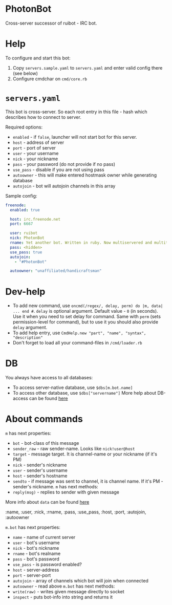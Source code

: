 # PhotonBot
Cross-server successor of ruibot - IRC bot.

# Help
To configure and start this bot:
1. Copy `servers.sample.yaml` to `servers.yaml` and enter valid config there (see below)
2. Configure cmdchar on `cmd/core.rb`

# `servers.yaml`
This bot is cross-server. So each root entry in this file - hash which describes how to connect to server.

Required options:
- `enabled` - if `false`, launcher will not start bot for this server.
- `host` - address of server
- `port` - port of server
- `user` - your username
- `nick` - your nickname
- `pass` - your password (do not provide if no pass)
- `use_pass` - disable if you are not using pass
- `autoowner` - this will make entered hostmask owner while generating database
- `autojoin` - bot will autojoin channels in this array

Sample config:
```yaml
freenode:
  enabled: true

  host: irc.freenode.net
  port: 6667

  user: ruibot
  nick: PhotonBot
  rname: Yet another bot. Written in ruby. Now multiservered and multithreaded.
  pass: <hidden>
  use_pass: true
  autojoin: 
    - "#PhotonBot"

  autoowner: "unaffiliated/handicraftsman"
```

# Dev-help
- To add new command, use `oncmd(/regex/, delay, perm) do |m, data| ... end #`. `delay` 
  is optional argument. Default value - `0` (in seconds). Use it when you need to 
  set delay for command. Same with `perm` (sets permission-level for command), but
  to use it you should also provide `delay` argument.
- To add help entry, use `CmdHelp.new "part", "name", "syntax", "description"`
- Don't forget to load all your command-files in `/cmd/loader.rb`

# DB
You always have access to all databases:
- To access server-native database, use `$dbs[m.bot.name]`
- To access other database, use `$dbs["servername"]`
More help about DB-access can be found [here](https://github.com/sparklemotion/sqlite3-ruby)

# About commands
`m` has next properties:
- `bot` - bot-class of this message
- `sender_raw` - raw sender-name. Looks like `nick!user@host`
- `target` - message target. It is channel-name or your nickname (if it's PM)
- `nick` - sender's nickname
- `user` - sender's username
- `host` - sender's hostname
- `sendto` - if message was sent to channel, it is channel name. If it's PM - sender's nickname.
`m` has next methods:
- `reply(msg)` - replies to sender with given message


More info about `data` can be found [here](https://ruby-doc.org/core-2.4.0/MatchData.html)

:name, :user, :nick, :rname, :pass, :use_pass, :host, :port, :autojoin, :autoowner

`m.bot` has next properties:
- `name` - name of current server
- `user` - bot's username
- `nick` - bot's nickname
- `rname` - bot's realname
- `pass` - bot's password
- `use_pass` - is password enabled?
- `host` - server-address
- `port` - server-port
- `autojoin` - array of channels which bot will join when connected
- `autoowner` - read above
`m.bot` has next methods:
- `write(raw)` - writes given message directly to socket
- `inspect` - puts bot-info into string and returns it